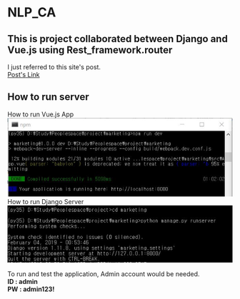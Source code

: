 # NLP_CA  

## This is project collaborated between Django and Vue.js using Rest_framework.router  
I just referred to this site's post.   
[Post's Link](https://ahackersday.com/blog/building-a-todo-app-using-vue-js-and-django-as-the-backend/?fbclid=IwAR2Y8-uGpvvwktNAvnRwBom8MyIApLbNbi7I22yCwEneqFl55VRb10Q_RMc)  
  
## How to run server  
How to run Vue.js App  
![HowToRunVue](./npm_run.JPG)  
How to run Django Server  
![HowToRunDjango](./How_to_Run_server.JPG)  
  
To run and test the application, Admin account would be needed.  
**ID  : admin**  
**PW  : admin123!**  

